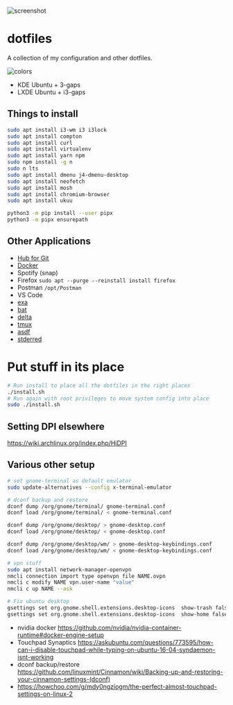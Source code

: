 ![screenshot](screenshots/dirty.png)

# dotfiles

A collection of my configuration and other dotfiles.

![colors](screenshots/colors.png)

* KDE Ubuntu + 3-gaps
* LXDE Ubuntu + i3-gaps

## Things to install

```bash
sudo apt install i3-wm i3 i3lock
sudo apt install compton
sudo apt install curl
sudo apt install virtualenv
sudo apt install yarn npm
sudo npm install -g n
sudo n lts
sudo apt install dmenu j4-dmenu-desktop
sudo apt install neofetch
sudo apt install mosh
sudo apt install chromium-browser
sudo apt install ukuu

python3 -m pip install --user pipx
python3 -m pipx ensurepath
```

## Other Applications

* [Hub for Git](https://github.com/github/hub/releases)
* [Docker](https://docs.docker.com/install/linux/docker-ce/ubuntu/)
* Spotify (snap)
* Firefox `sudo apt --purge --reinstall install firefox`
* Postman `/opt/Postman`
* VS Code
* [exa](https://the.exa.website/install/linux)
* [bat](https://github.com/sharkdp/bat)
* [delta](https://github.com/dandavison/delta)
* [tmux](https://github.com/tmux/tmux)
* [asdf](https://asdf-vm.com/#/core-manage-asdf-vm)
* [stderred](https://github.com/sickill/stderred)

# Put stuff in its place

```bash
# Run install to place all the dotfiles in the right places
./install.sh
# Run again with root privileges to move system config into place
sudo ./install.sh
```

## Setting DPI elsewhere

https://wiki.archlinux.org/index.php/HiDPI

## Various other setup

```bash
# set gnome-terminal as default emulator
sudo update-alternatives --config x-terminal-emulator

# dconf backup and restore
dconf dump /org/gnome/terminal/ gnome-terminal.conf
dconf load /org/gnome/terminal/ < gnome-terminal.conf

dconf dump /org/gnome/desktop/ > gnome-desktop.conf
dconf load /org/gnome/desktop/ < gnome-desktop.conf

dconf dump /org/gnome/desktop/wm/ > gnome-desktop-keybindings.conf
dconf load /org/gnome/desktop/wm/ < gnome-desktop-keybindings.conf

# vpn stuff
sudo apt install network-manager-openvpn
nmcli connection import type openvpn file NAME.ovpn
nmcli c modify NAME vpn.user-name "value"
nmcli c up NAME --ask

# Fix ubuntu desktop
gsettings set org.gnome.shell.extensions.desktop-icons  show-trash false
gsettings set org.gnome.shell.extensions.desktop-icons  show-home false
```

* nvidia docker https://github.com/nvidia/nvidia-container-runtime#docker-engine-setup
* Touchpad Synaptics https://askubuntu.com/questions/773595/how-can-i-disable-touchpad-while-typing-on-ubuntu-16-04-syndaemon-isnt-working
* dconf backup/restore https://github.com/linuxmint/Cinnamon/wiki/Backing-up-and-restoring-your-cinnamon-settings-(dconf)
* https://howchoo.com/g/mdy0ngziogm/the-perfect-almost-touchpad-settings-on-linux-2
